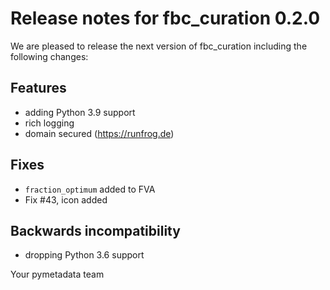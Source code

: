 # Release notes for fbc_curation 0.2.0

We are pleased to release the next version of fbc_curation including the 
following changes:

## Features
- adding Python 3.9 support
- rich logging
- domain secured (https://runfrog.de)


## Fixes
- `fraction_optimum` added to FVA
- Fix #43, icon added

## Backwards incompatibility
- dropping Python 3.6 support


Your pymetadata team
